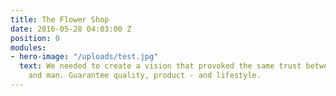 ```yaml
---
title: The Flower Shop
date: 2016-05-28 04:03:00 Z
position: 0
modules:
- hero-image: "/uploads/test.jpg"
  text: We needed to create a vision that provoked the same trust between cobbler
    and man. Guarantee quality, product - and lifestyle.
---
```


